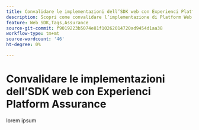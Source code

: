 ```yaml
---
title: Convalidare le implementazioni dell’SDK web con Experienci Platform Assurance
description: Scopri come convalidare l’implementazione di Platform Web SDK con Adobe Experience Platform Assurance. Questa lezione fa parte dell’esercitazione Implementare Adobe Experience Cloud con Web SDK.
feature: Web SDK,Tags,Assurance
source-git-commit: f9019223b5074e81f10262014720ad9454d1aa38
workflow-type: tm+mt
source-wordcount: '46'
ht-degree: 0%

---
```


# Convalidare le implementazioni dell’SDK web con Experienci Platform Assurance

lorem ipsum
